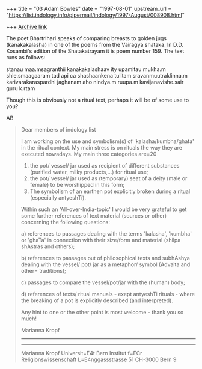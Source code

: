 +++
title = "03 Adam Bowles"
date = "1997-08-01"
upstream_url = "https://list.indology.info/pipermail/indology/1997-August/008908.html"

+++
[Archive link](https://list.indology.info/pipermail/indology/1997-August/008908.html)

The poet Bhartrihari speaks of comparing breasts to golden jugs
(kanakakalasha) in one of the poems from the Vairagya shataka.  In D.D.
Kosambi's edition of the Shatakatrayam it is poem number 159.  The text
runs as follows:

stanau maa.msagranthii kanakakalashaav ity upamitau
	mukha.m shle.smaagaaram tad api ca shashaankena tulitam
sravanmuutraklinna.m karivarakaraspardhi jaghanam
	aho nindya.m ruupa.m kavijanavishe.sair guru k.rtam

Though this is obviously not a ritual text, perhaps it will be of some use
to you?

AB

>Dear members of indology list
>
>I am working on the use and symbolism(s) of 'kalasha/kumbha/ghata' in the
>ritual context. My main stress is on rituals the way they are executed
>nowadays. My main three categories are=20
>1) the pot/ vessel/ jar used as recipient of different substances (purified
>water, milky products,...) for ritual use;
>2) the pot/ vessel/ jar used as (temporary) seat of a deity (male or female)
>to be worshipped in this form;
>3) The symbolism of an earthen pot explicitly broken during a ritual
>(especially antyeshTi).
>
>Within such an 'All-over-India-topic' I would be very grateful to get some
>further references of text material (sources or other) concerning the
>following questions:
>
>a) references to passages dealing with the terms 'kalasha', 'kumbha' or
>'ghaTa' in connection with their size/form and material (shilpa shAstras and
>others);
>
>b) references to passages out of philosophical texts and subhAshya dealing
>with the vessel/ pot/ jar as a metaphor/ symbol (Advaita and other=
> traditions);
>
>c) passages to compare the vessel/pot/jar with the (human) body;
>
>d) references of texts/ ritual manuals - exept antyeshTi rituals - where the
>breaking of a pot is explicitly described (and interpreted).
>
>Any hint to one or the other point is most welcome - thank you so much!
>
>
>Marianna Kropf
>
>
>****************************************************************************
>******
>Marianna Kropf
>Universit=E4t Bern
>Institut f=FCr Religionswissenschaft
>L=E4nggassstrasse 51
>CH-3000 Bern 9







